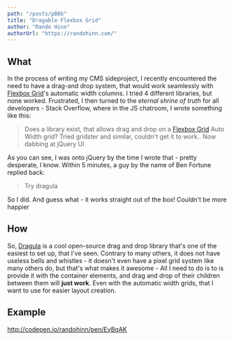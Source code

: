 ```yaml
---
path: "/posts/pB0b"
title: "Dragable Flexbox Grid"
author: "Rando Hinn"
authorUrl: "https://randohinn.com/"
---
```


## What
In the process of writing my CMS sideproject, I recently encountered the need to have a drag-and drop system, that would work seamlessly with [Flexbox Grid](http://flexboxgrid.com/)'s automatic width columns. I tried 4 different libraries, but none worked. Frustrated, I then turned to the _eternal shrine of truth_ for all developers - Stack Overflow, where in the JS chatroom, I wrote something like this:

>  Does a library exist, that allows drag and drop on a [Flexbox Grid](http://flexboxgrid.com/) Auto Width grid? Tried gridster and similar, couldn't get it to work.. Now dabbing at jQuery UI 

As you can see, I was onto jQuery by the time I wrote that - pretty desperate, I know. Within 5 minutes, a guy by the name of Ben Fortune replied back:

> Try dragula

So I did. And guess what - it works straight out of the box! Couldn't be more happier

## How

So, [Dragula](https://bevacqua.github.io/dragula/) is a cool open-source drag and drop library that's one of the easiest to set up, that I've seen. Contrary to many others, it does not have useless bells and whistles - it doesn't even have a pixel grid system like many others do, but that's what makes it awesome - All I need to do is to is provide it with the container elements, and drag and drop of their children between them will **just work**. Even with the automatic width grids, that I want to use for easier layout creation. 

## Example

http://codepen.io/randohinn/pen/EyBqAK